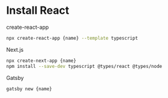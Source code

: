 # Install React

create-react-app

```bash
npx create-react-app {name} --template typescript
```

<!-- TODO: Check whether it works -->
Next.js

```bash
npx create-next-app {name}
npm install --save-dev typescript @types/react @types/node
```

<!-- TODO: Continue with gatsby -->
Gatsby

```bash
gatsby new {name}
```